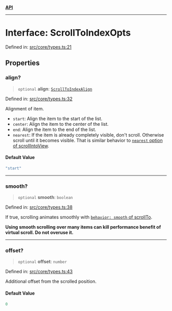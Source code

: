 [**API**](../../API.md)

***

# Interface: ScrollToIndexOpts

Defined in: [src/core/types.ts:21](https://github.com/inokawa/virtua/blob/05639da613faa73c808608926743fef04c3d8529/src/core/types.ts#L21)

## Properties

### align?

> `optional` **align**: [`ScrollToIndexAlign`](../type-aliases/ScrollToIndexAlign.md)

Defined in: [src/core/types.ts:32](https://github.com/inokawa/virtua/blob/05639da613faa73c808608926743fef04c3d8529/src/core/types.ts#L32)

Alignment of item.

- `start`: Align the item to the start of the list.
- `center`: Align the item to the center of the list.
- `end`: Align the item to the end of the list.
- `nearest`: If the item is already completely visible, don't scroll. Otherwise scroll until it becomes visible. That is similar behavior to [`nearest` option of scrollIntoView](https://developer.mozilla.org/en-US/docs/Web/API/Element/scrollIntoView).

#### Default Value

```ts
"start"
```

***

### smooth?

> `optional` **smooth**: `boolean`

Defined in: [src/core/types.ts:38](https://github.com/inokawa/virtua/blob/05639da613faa73c808608926743fef04c3d8529/src/core/types.ts#L38)

If true, scrolling animates smoothly with [`behavior: smooth` of scrollTo](https://developer.mozilla.org/en-US/docs/Web/API/Element/scrollTo#behavior).

**Using smooth scrolling over many items can kill performance benefit of virtual scroll. Do not overuse it.**

***

### offset?

> `optional` **offset**: `number`

Defined in: [src/core/types.ts:43](https://github.com/inokawa/virtua/blob/05639da613faa73c808608926743fef04c3d8529/src/core/types.ts#L43)

Additional offset from the scrolled position.

#### Default Value

```ts
0
```
